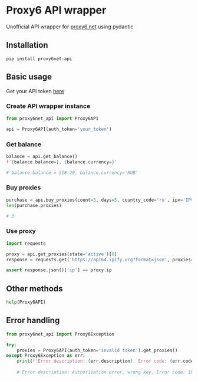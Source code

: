 # Proxy6 API wrapper
Unofficial API wrapper for [proxy6.net](https://proxy6.net/) using pydantic


## Installation
```commandline
pip install proxy6net-api
```
## Basic usage
Get your API token [here](https://proxy6.net/user/developers)
### Create API wrapper instance

```python
from proxy6net_api import Proxy6API

api = Proxy6API(auth_token='your_token')
```

### Get balance
```python
balance = api.get_balance()
f'{balance.balance=}, {balance.currency=}'

# balance.balance = 518.20, balance.currency='RUB'
```
### Buy proxies
```python
purchase = api.buy_proxies(count=3, days=5, country_code='ru', ipv='IPV6', protocol='http')
len(purchase.proxies)

# 3
```
### Use proxy
```python
import requests

proxy = api.get_proxies(state='active')[0]
response = requests.get('https://api64.ipify.org?format=json', proxies={'http': str(proxy), 'https': proxy.url})

assert response.json()['ip'] == proxy.ip
```
## Other methods
```python
help(Proxy6API)
```
## Error handling
```python
from proxy6net_api import Proxy6Exception

try:
    proxies = Proxy6API(auth_token='invalid token').get_proxies()
except Proxy6Exception as err:
    print(f'Error description: {err.description}. Error code: {err.code}')
    
    # Error description: Authorization error, wrong key. Error code: 100
```
